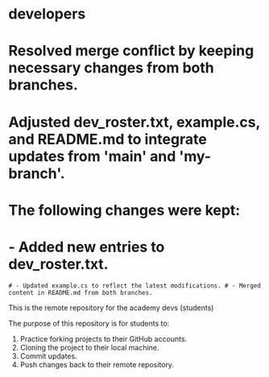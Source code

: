 # developers
 # Resolved merge conflict by keeping necessary changes from both branches.
  # Adjusted dev_roster.txt, example.cs, and README.md to integrate updates from 'main' and 'my-branch'.
   # The following changes were kept: 
   # - Added new entries to dev_roster.txt.
    # - Updated example.cs to reflect the latest modifications. # - Merged content in README.md from both branches. 

This is the remote repository for the academy devs (students)

The purpose of this repository is for students to: 
1. Practice forking projects to their GitHub accounts. 
2. Cloning the project to their local machine. 
3. Commit updates.
4. Push changes back to their remote repository. 

